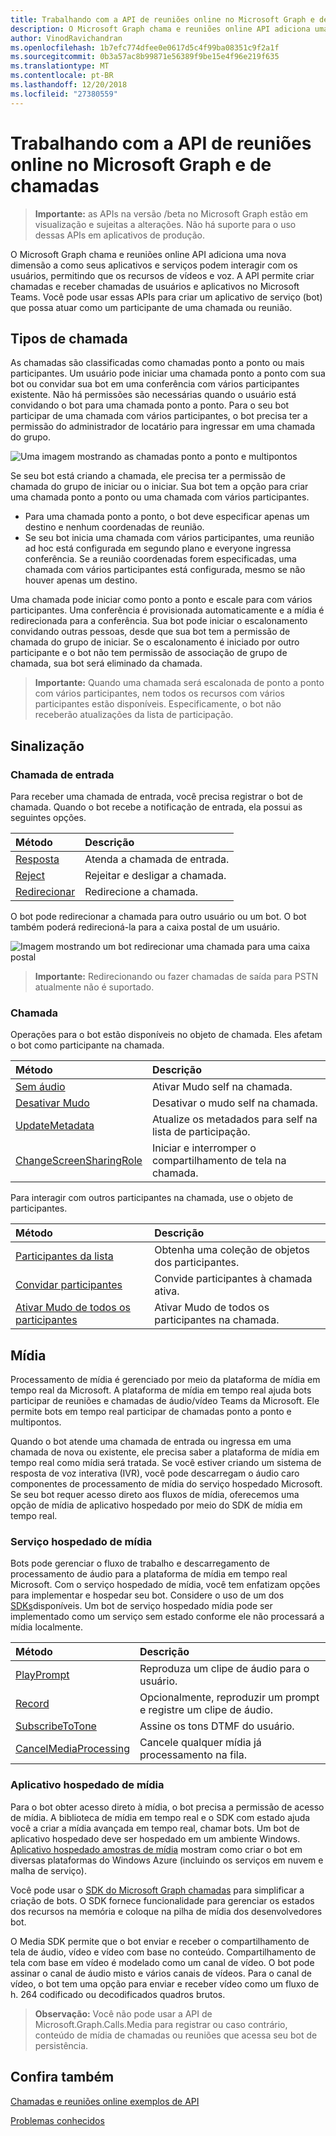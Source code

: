 ```yaml
---
title: Trabalhando com a API de reuniões online no Microsoft Graph e de chamadas
description: O Microsoft Graph chama e reuniões online API adiciona uma nova dimensão a como seus aplicativos e serviços podem interagir com os usuários, permitindo que os recursos de vídeos e voz. A API permite criar chamadas e receber chamadas de usuários e aplicativos no Microsoft Teams. Você pode usar essas APIs para criar um aplicativo de serviço (bot) que possa atuar como um participante de uma chamada ou reunião.
author: VinodRavichandran
ms.openlocfilehash: 1b7efc774dfee0e0617d5c4f99ba08351c9f2a1f
ms.sourcegitcommit: 0b3a57ac8b99871e56389f9be15e4f96e219f635
ms.translationtype: MT
ms.contentlocale: pt-BR
ms.lasthandoff: 12/20/2018
ms.locfileid: "27380559"
---
```

# <a name="working-with-the-calls-and-online-meetings-api-in-microsoft-graph"></a>Trabalhando com a API de reuniões online no Microsoft Graph e de chamadas

> **Importante:** as APIs na versão /beta no Microsoft Graph estão em visualização e sujeitas a alterações. Não há suporte para o uso dessas APIs em aplicativos de produção.

O Microsoft Graph chama e reuniões online API adiciona uma nova dimensão a como seus aplicativos e serviços podem interagir com os usuários, permitindo que os recursos de vídeos e voz. A API permite criar chamadas e receber chamadas de usuários e aplicativos no Microsoft Teams. Você pode usar essas APIs para criar um aplicativo de serviço (bot) que possa atuar como um participante de uma chamada ou reunião.

## <a name="call-types"></a>Tipos de chamada

As chamadas são classificadas como chamadas ponto a ponto ou mais participantes. Um usuário pode iniciar uma chamada ponto a ponto com sua bot ou convidar sua bot em uma conferência com vários participantes existente. Não há permissões são necessárias quando o usuário está convidando o bot para uma chamada ponto a ponto. Para o seu bot participar de uma chamada com vários participantes, o bot precisa ter a permissão do administrador de locatário para ingressar em uma chamada do grupo.

![Uma imagem mostrando as chamadas ponto a ponto e multipontos](https://cdn.graph.office.net/prod/GraphDocuments/en-us/concepts/images/call-types.png)

Se seu bot está criando a chamada, ele precisa ter a permissão de chamada do grupo de iniciar ou o iniciar. Sua bot tem a opção para criar uma chamada ponto a ponto ou uma chamada com vários participantes.

- Para uma chamada ponto a ponto, o bot deve especificar apenas um destino e nenhum coordenadas de reunião. 
- Se seu bot inicia uma chamada com vários participantes, uma reunião ad hoc está configurada em segundo plano e everyone ingressa conferência. Se a reunião coordenadas forem especificadas, uma chamada com vários participantes está configurada, mesmo se não houver apenas um destino.

Uma chamada pode iniciar como ponto a ponto e escale para com vários participantes. Uma conferência é provisionada automaticamente e a mídia é redirecionada para a conferência. Sua bot pode iniciar o escalonamento convidando outras pessoas, desde que sua bot tem a permissão de chamada do grupo de iniciar. Se o escalonamento é iniciado por outro participante e o bot não tem permissão de associação de grupo de chamada, sua bot será eliminado da chamada.

> **Importante:** Quando uma chamada será escalonada de ponto a ponto com vários participantes, nem todos os recursos com vários participantes estão disponíveis. Especificamente, o bot não receberão atualizações da lista de participação.

## <a name="signaling"></a>Sinalização

### <a name="incoming-call"></a>Chamada de entrada

Para receber uma chamada de entrada, você precisa registrar o bot de chamada. Quando o bot recebe a notificação de entrada, ela possui as seguintes opções.

| Método		                              | Descrição                                  |
|:------------------------------------|:---------------------------------------------|
| [Resposta](../api/call-answer.md)     | Atenda a chamada de entrada.                    |
| [Reject](../api/call-reject.md)     | Rejeitar e desligar a chamada.                  |
| [Redirecionar](../api/call-redirect.md) | Redirecione a chamada.                           |

O bot pode redirecionar a chamada para outro usuário ou um bot. O bot também poderá redirecioná-la para a caixa postal de um usuário.

![Imagem mostrando um bot redirecionar uma chamada para uma caixa postal](https://cdn.graph.office.net/prod/GraphDocuments/en-us/concepts/images/call-handling.png)

> **Importante:** Redirecionando ou fazer chamadas de saída para PSTN atualmente não é suportado.

### <a name="in-call"></a>Chamada

Operações para o bot estão disponíveis no objeto de chamada. Eles afetam o bot como participante na chamada.

| Método		                                                            | Descrição                                  |
|:------------------------------------------------------------------|:---------------------------------------------|
| [Sem áudio](../api/call-mute.md)                                       | Ativar Mudo self na chamada.                       |
| [Desativar Mudo](../api/call-unmute.md)                                   | Desativar o mudo self na chamada.                     |
| [UpdateMetadata](../api/call-updatemetadata.md)                   | Atualize os metadados para self na lista de participação.          |
| [ChangeScreenSharingRole](../api/call-changescreensharingrole.md) | Iniciar e interromper o compartilhamento de tela na chamada.   |

Para interagir com outros participantes na chamada, use o objeto de participantes.

| Método		                                                            | Descrição                                  |
|:------------------------------------------------------------------|:---------------------------------------------|
| [Participantes da lista](../api/call-list-participants.md)             | Obtenha uma coleção de objetos dos participantes.         |
| [Convidar participantes](../api/participant-invite.md)               | Convide participantes à chamada ativa.      |
| [Ativar Mudo de todos os participantes](../api/participant-muteall.md)            | Ativar Mudo de todos os participantes na chamada.           |

## <a name="media"></a>Mídia

Processamento de mídia é gerenciado por meio da plataforma de mídia em tempo real da Microsoft. A plataforma de mídia em tempo real ajuda bots participar de reuniões e chamadas de áudio/vídeo Teams da Microsoft. Ele permite bots em tempo real participar de chamadas ponto a ponto e multipontos.

Quando o bot atende uma chamada de entrada ou ingressa em uma chamada de nova ou existente, ele precisa saber a plataforma de mídia em tempo real como mídia será tratada. Se você estiver criando um sistema de resposta de voz interativa (IVR), você pode descarregam o áudio caro componentes de processamento de mídia do serviço hospedado Microsoft. Se seu bot requer acesso direto aos fluxos de mídia, oferecemos uma opção de mídia de aplicativo hospedado por meio do SDK de mídia em tempo real.

### <a name="service-hosted-media"></a>Serviço hospedado de mídia

Bots pode gerenciar o fluxo de trabalho e descarregamento de processamento de áudio para a plataforma de mídia em tempo real Microsoft. Com o serviço hospedado de mídia, você tem enfatizam opções para implementar e hospedar seu bot. Considere o uso de um dos [SDKs](https://developer.microsoft.com/graph/code-samples-and-sdks)disponíveis. Um bot de serviço hospedado mídia pode ser implementado como um serviço sem estado conforme ele não processará a mídia localmente.

| Método		                                                        | Descrição                                             |
|:--------------------------------------------------------------|:--------------------------------------------------------|
| [PlayPrompt](../api/call-playprompt.md)                       | Reproduza um clipe de áudio para o usuário.                         |
| [Record](../api/call-record.md)                               | Opcionalmente, reproduzir um prompt e registre um clipe de áudio.      |
| [SubscribeToTone](../api/call-subscribetotone.md)             | Assine os tons DTMF do usuário.                  |
| [CancelMediaProcessing](../api/call-cancelmediaprocessing.md) | Cancele qualquer mídia já processamento na fila.             |

### <a name="application-hosted-media"></a>Aplicativo hospedado de mídia

Para o bot obter acesso direto à mídia, o bot precisa a permissão de acesso de mídia. A biblioteca de mídia em tempo real e o SDK com estado ajuda você a criar a mídia avançada em tempo real, chamar bots. Um bot de aplicativo hospedado deve ser hospedado em um ambiente Windows. [Aplicativo hospedado amostras de mídia](https://github.com/microsoftgraph/microsoft-graph-comms-samples) mostram como criar o bot em diversas plataformas do Windows Azure (incluindo os serviços em nuvem e malha de serviço).

Você pode usar o [SDK do Microsoft Graph chamadas](https://microsoftgraph.github.io/microsoft-graph-comms-samples/docs/articles/index.html) para simplificar a criação de bots. O SDK fornece funcionalidade para gerenciar os estados dos recursos na memória e coloque na pilha de mídia dos desenvolvedores bot.

O Media SDK permite que o bot enviar e receber o compartilhamento de tela de áudio, vídeo e vídeo com base no conteúdo. Compartilhamento de tela com base em vídeo é modelado como um canal de vídeo. O bot pode assinar o canal de áudio misto e vários canais de vídeos. Para o canal de vídeo, o bot tem uma opção para enviar e receber vídeo como um fluxo de h. 264 codificado ou decodificados quadros brutos.

> **Observação:** Você não pode usar a API de Microsoft.Graph.Calls.Media para registrar ou caso contrário, conteúdo de mídia de chamadas ou reuniões que acessa seu bot de persistência.

## <a name="see-also"></a>Confira também

[Chamadas e reuniões online exemplos de API](https://github.com/microsoftgraph/microsoft-graph-comms-samples/)

[Problemas conhecidos](/graph/known-issues#calls-and-online-meetings)